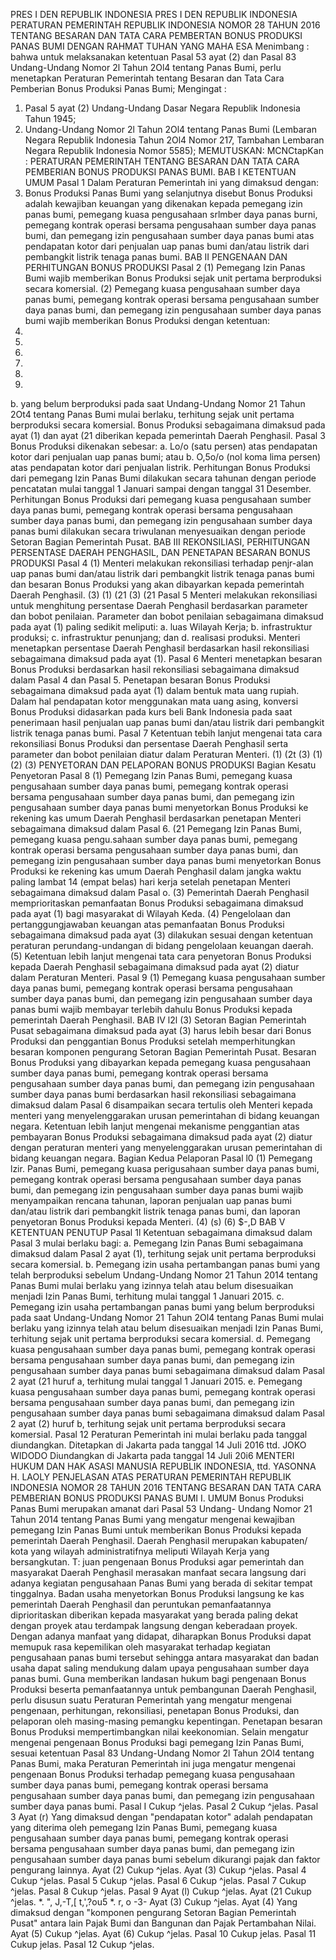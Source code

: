 PRES I DEN REPUBLIK INDONESIA PRES I DEN REPUBLIK INDONESIA PERATURAN PEMERINTAH REPUBLIK INDONESIA NOMOR 28 TAHUN 2016 TENTANG BESARAN DAN TATA CARA PEMBERTAN BONUS PRODUKSI PANAS BUMI
DENGAN RAHMAT TUHAN YANG MAHA ESA
Menimbang :
 bahwa untuk melaksanakan ketentuan Pasal 53 ayat (2) dan Pasal 83 Undang-Undang Nomor 2l Tahun 2Ol4 tentang Panas Bumi, perlu menetapkan Peraturan Pemerintah tentang Besaran dan Tata Cara Pemberian Bonus Produksi Panas Bumi;
Mengingat :

1. Pasal 5 ayat (2) Undang-Undang Dasar Negara Republik Indonesia Tahun 1945;
2. Undang-Undang Nomor 2l Tahun 2Ol4 tentang Panas Bumi (Lembaran Negara Republik Indonesia Tahun 2Ol4 Nomor 217, Tambahan Lembaran Negara Republik Indonesia Nomor 5585);
MEMUTUSKAN:
 MCNCtapKan : PERATURAN PEMERINTAH TENTANG BESARAN DAN TATA CARA PEMBERIAN BONUS PRODUKSI PANAS BUMI.
BAB I KETENTUAN UMUM Pasal 1 Dalam Peraturan Pemerintah ini yang dimaksud dengan:
1. Bonus Produksi Panas Bumi yang selanjutnya disebut Bonus Produksi adalah kewajiban keuangan yang dikenakan kepada pemegang izin panas bumi, pemegang kuasa pengusahaan srlmber daya panas burni, pemegang kontrak operasi bersama pengusahaan sumber daya panas bumi, dan pemegang izin pengusahaan sumber daya panas bumi atas pendapatan kotor dari penjualan uap panas bumi dan/atau listrik dari pembangkit listrik tenaga panas bumi.
BAB II PENGENAAN DAN PERHITUNGAN BONUS PRODUKSI Pasal 2 (1) Pemegang Izin Panas Bumi wajib memberikan Bonus Produksi sejak unit pertama berproduksi secara komersial. (2) Pemegang kuasa pengusahaan sumber daya panas bumi, pemegang kontrak operasi bersama pengusahaan sumber daya panas bumi, dan pemegang izin pengusahaan sumber daya panas bumi wajib memberikan Bonus Produksi dengan ketentuan:
2.
3.
4.
5.
6.
7.
b. yang belum berproduksi pada saat Undang-Undang Nomor 21 Tahun 2Ot4 tentang Panas Bumi mulai berlaku, terhitung sejak unit pertama berproduksi secara komersial. Bonus Produksi sebagaimana dimaksud pada ayat (1) dan ayat (21 diberikan kepada pemerintah Daerah Penghasil. Pasal 3 Bonus Produksi dikenakan sebesar:
a. Lo/o (satu persen) atas pendapatan kotor dari penjualan uap panas bumi; atau
b. O,5o/o (nol koma lima persen) atas pendapatan kotor dari penjualan listrik. Perhitungan Bonus Produksi dari pemegang lzin Panas Bumi dilakukan secara tahunan dengan periode pencatatan mulai tanggal 1 Januari sampai dengan tanggal 31 Desember. Perhitungan Bonus Produksi dari pemegang kuasa pengusahaan sumber daya panas bumi, pemegang kontrak operasi bersama pengusahaan sumber daya panas bumi, dan pemegang izin pengusahaan sumber daya panas bumi dilakukan secara triwulanan menyesuaikan dengan periode Setoran Bagian Pemerintah Pusat.
BAB III REKONSILIASI, PERHITUNGAN PERSENTASE DAERAH PENGHASIL, DAN PENETAPAN BESARAN BONUS PRODUKSI Pasal 4 (1) Menteri melakukan rekonsiliasi terhadap penjr-alan uap panas bumi dan/atau listrik dari pembangkit listrik tenaga panas bumi dan besaran Bonus Produksi yang akan dibayarkan kepada pemerintah Daerah Penghasil.
(3) (1) (21 (3) (21 Pasal 5 Menteri melakukan rekonsiliasi untuk menghitung persentase Daerah Penghasil berdasarkan parameter dan bobot penilaian. Parameter dan bobot penilaian sebagaimana dimaksud pada ayat (1) paling sedikit meliputi:
a. luas Wilayah Kerja;
b. infrastruktur produksi;
c. infrastruktur penunjang; dan
d. realisasi produksi. Menteri menetapkan persentase Daerah Penghasil berdasarkan hasil rekonsiliasi sebagaimana dimaksud pada ayat (1). Pasal 6 Menteri menetapkan besaran Bonus Produksi berdasarkan hasil rekonsiliasi sebagaimana dimaksud dalam Pasal 4 dan Pasal 5. Penetapan besaran Bonus Produksi sebagaimana dimaksud pada ayat (1) dalam bentuk mata uang rupiah. Dalam hal pendapatan kotor menggunakan mata uang asing, konversi Bonus Produksi didasarkan pada kurs beli Bank Indonesia pada saat penerimaan hasil penjualan uap panas bumi dan/atau listrik dari pembangkit listrik tenaga panas bumi. Pasal 7 Ketentuan tebih lanjut mengenai tata cara rekonsiliasi Bonus Produksi dan persentase Daerah Penghasil serta parameter dan bobot penilaian diatur dalam Peraturan Menteri.
(1) (2t (3) (1) (2) (3) PENYETORAN DAN PELAPORAN BONUS PRODUKSI Bagian Kesatu Penyetoran Pasal 8 (1) Pemegang lzin Panas Bumi, pemegang kuasa pengusahaan sumber daya panas bumi, pemegang kontrak operasi bersama pengusahaan sumber daya panas bumi, dan pemegang izin pengusahaan sumber daya panas bumi menyetorkan Bonus Produksi ke rekening kas umum Daerah Penghasil berdasarkan penetapan Menteri sebagaimana dimaksud dalam Pasal 6. (21 Pemegang Izin Panas Bumi, pemegang kuasa pengu.sahaan sumber daya panas bumi, pemegang kontrak operasi bersama pengusahaan sumber daya panas bumi, dan pemegang izin pengusahaan sumber daya panas bumi menyetorkan Bonus Produksi ke rekening kas umum Daerah Penghasil dalam jangka waktu paling lambat 14 (empat belas) hari kerja setelah penetapan Menteri sebagaimana dimaksud dalam Pasal o. (3) Pemerintah Daerah Penghasil memprioritaskan pemanfaatan Bonus Produksi sebagaimana dimaksud pada ayat (1) bagi masyarakat di Wilayah Keda. (4) Pengelolaan dan pertanggungjawaban keuangan atas pemanfaatan Bonus Produksi sebagaimana dimaksud pada ayat (3) dilakukan sesuai dengan ketentuan peraturan perundang-undangan di bidang pengelolaan keuangan daerah. (5) Ketentuan lebih lanjut mengenai tata cara penyetoran Bonus Produksi kepada Daerah Penghasil sebagaimana dimaksud pada ayat (2) diatur dalam Peraturan Menteri. Pasal 9 (1) Pemegang kuasa pengusahaan sumber daya panas bumi, pemegang kontrak operasi bersama pengusahaan sumber daya panas bumi, dan pemegang izin pengusahaan sumber daya panas bumi wajib membayar terlebih dahulu Bonus Produksi kepada pemerintah Daerah Penghasil.
BAB IV l2l (3) Setoran Bagian Pemerintah Pusat sebagaimana dimaksud pada ayat (3) harus lebih besar dari Bonus Produksi dan penggantian Bonus Produksi setelah memperhitungkan besaran komponen pengurang Setoran Bagian Pemerintah Pusat. Besaran Bonus Produksi yang dibayarkan kepada pemegang kuasa pengusahaan sumber daya panas bumi, pemegang kontrak operasi bersama pengusahaan sumber daya panas bumi, dan pemegang izin pengusahaan sumber daya panas bumi berdasarkan hasil rekonsiliasi sebagaimana dimaksud dalam Pasal 6 disampaikan secara tertulis oleh Menteri kepada menteri yang menyelenggarakan urusan pemerintahan di bidang keuangan negara. Ketentuan lebih lanjut mengenai mekanisme penggantian atas pembayaran Bonus Produksi sebagaimana dimaksud pada ayat (2) diatur dengan peraturan menteri yang menyelenggarakan urusan pemerintahan di bidang keuangan negara. Bagian Kedua Pelaporan Pasal l0 (1) Pemegang lzir. Panas Bumi, pemegang kuasa perigusahaan sumber daya panas bumi, pemegang kontrak operasi bersama pengusahaan sumber daya panas bumi, dan pemegang izin pengusahaan sumber daya panas bumi wajib menyampaikan rencana tahunan, laporan penjualan uap panas bumi dan/atau listrik dari pembangkit listrik tenaga panas bumi, dan laporan penyetoran Bonus Produksi kepada Menteri.
(4) (s) (6) $-,D
BAB V KETENTUAN PENUTUP Pasal 1l Ketentuan sebagaimana dimaksud dalam Pasal 3 mulai berlaku bagi:
a. Pemegang Izin Panas Bumi sebagaimana dimaksud dalam Pasal 2 ayat (1), terhitung sejak unit pertama berproduksi secara komersial. b. Pemegang izin usaha pertambangan panas bumi yang telah berproduksi sebelum Undang-Undang Nomor 21 Tahun 2014 tentang Panas Bumi mulai berlaku yang izinnya telah atau belum disesuaikan menjadi Izin Panas Bumi, terhitung mulai tanggal 1 Januari 2015. c. Pemegang izin usaha pertambangan panas bumi yang belum berproduksi pada saat Undang-Undang Nomor 21 Tahun 2Ol4 tentang Panas Bumi mulai berlaku yang izinnya telah atau belum disesuaikan menjadi Izin Panas Bumi, terhitung sejak unit pertama berproduksi secara komersial. d. Pemegang kuasa pengusahaan sumber daya panas bumi, pemegang kontrak operasi bersama pengusahaan sumber daya panas bumi, dan pemegang izin pengusahaan sumber daya panas bumi sebagaimana dimaksud dalam Pasal 2 ayat (21 huruf a, terhitung mulai tanggal 1 Januari 2015. e. Pemegang kuasa pengusahaan sumber daya panas bumi, pemegang kontrak operasi bersama pengusahaan sumber daya panas bumi, dan pemegang izin pengusahaan sumber daya panas bumi sebagaimana dimaksud dalam Pasal 2 ayat (2) huruf b, terhitung sejak unit pertama berproduksi secara komersial. Pasal 12 Peraturan Pemerintah ini mulai berlaku pada tanggal diundangkan. Ditetapkan di Jakarta pada tanggal 14 JuIi 2016 ttd. JOKO WIDODO Diundangkan di Jakarta pada tanggal 14 Juli 20i6 MENTERI HUKUM DAN HAK ASASI MANUSIA REPUBLIK INDONESIA, ttd. YASONNA H. LAOLY PENJELASAN ATAS PERATURAN PEMERINTAH REPUBLIK INDONESIA NOMOR 28 TAHUN 2016 TENTANG BESARAN DAN TATA CARA PEMBERIAN BONUS PRODUKSI PANAS BUMI I. UMUM Bonus Produksi Panas Bumi merupakan amanat dari Pasal 53 Undang- Undang Nomor 21 Tahun 2014 tentang Panas Bumi yang mengatur mengenai kewajiban pemegang Izin Panas Bumi untuk memberikan Bonus Produksi kepada pemerintah Daerah Penghasil. Daerah Penghasil merupakan kabupaten/ kota yang wilayah administratifnya meliputi Wilayah Kerja yang bersangkutan. T\: juan pengenaan Bonus Produksi agar pemerintah dan masyarakat Daerah Penghasil merasakan manfaat secara langsung dari adanya kegiatan pengusahaan Panas Bumi yang berada di sekitar tempat tinggalnya. Badan usaha menyetorkan Bonus Produksi langsung ke kas pemerintah Daerah Penghasil dan peruntukan pemanfaatannya diprioritaskan diberikan kepada masyarakat yang berada paling dekat dengan proyek atau terdampak langsung dengan keberadaan proyek. Dengan adanya manfaat yang didapat, diharapkan Bonus Produksi dapat memupuk rasa kepemilikan oleh masyarakat terhadap kegiatan pengusahaan panas bumi tersebut sehingga antara masyarakat dan badan usaha dapat saling mendukung dalam upaya pengusahaan sumber daya panas bumi. Guna memberikan landasan hukum bagi pengenaan Bonus Produksi beserta pemanfaatannya untuk pembangunan Daerah Penghasil, perlu disusun suatu Peraturan Pemerintah yang mengatur mengenai pengenaan, perhitungan, rekonsiliasi, penetapan Bonus Produksi, dan pelaporan oleh masing-masing pemangku kepentingan. Penetapan besaran Bonus Produksi mempertimbangkan nilai keekonomian. Selain mengatur mengenai pengenaan Bonus Produksi bagi pemegang Izin Panas Bumi, sesuai ketentuan Pasal 83 Undang-Undang Nomor 2l Tahun 2Ol4 tentang Panas Bumi, maka Peraturan Pemerintah ini juga mengatur mengenai pengenaan Bonus Produksi terhadap pemegang kuasa pengusahaan sumber daya panas bumi, pemegang kontrak operasi bersama pengusahaan sumber daya panas bumi, dan pemegang izin pengusahaan sumber daya panas bumi. Pasal I Cukup ^jelas. Pasal 2 Cukup ^jelas. Pasal 3 Ayat (r) Yang dimaksud dengan "pendapatan kotor" adalah pendapatan yang diterima oleh pemegang Izin Panas Bumi, pemegang kuasa pengusahaan sumber daya panas bumi, pemegang kontrak operasi bersama pengusahaan sumber daya panas bumi, dan pemegang izin pengusahaan sumber daya panas bumi sebelum dikurangi pajak dan faktor pengurang lainnya. Ayat (2) Cukup ^jelas. Ayat (3) Cukup ^jelas. Pasal 4 Cukup ^jelas. Pasal 5 Cukup ^jelas. Pasal 6 Cukup ^jelas. Pasal 7 Cukup ^jelas. Pasal 8 Cukup ^jelas. Pasal 9 Ayat (l) Cukup ^jelas. Ayat (21 Cukup ^jelas. *. ", J,-T,[ t,',?ou5 *. r, o -3- Ayat (3) Cukup ^jelas. Ayat (4) Yang dimaksud dengan "komponen pengurang Setoran Bagian Pemerintah Pusat" antara lain Pajak Bumi dan Bangunan dan Pajak Pertambahan Nilai. Ayat (5) Cukup ^jelas. Ayat (6) Cukup ^jelas. Pasal 10 Cukup jelas. Pasal 11 Cukup jelas. Pasal 12 Cukup ^jelas.